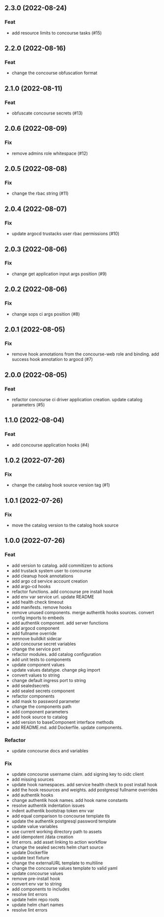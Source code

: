 ## 2.3.0 (2022-08-24)

### Feat

- add resource limits to concourse tasks (#15)

## 2.2.0 (2022-08-16)

### Feat

- change the concourse obfuscation format

## 2.1.0 (2022-08-11)

### Feat

- obfuscate concourse secrets (#13)

## 2.0.6 (2022-08-09)

### Fix

- remove admins role whitespace (#12)

## 2.0.5 (2022-08-08)

### Fix

- change the rbac string (#11)

## 2.0.4 (2022-08-07)

### Fix

- update argocd trustacks user rbac permissions (#10)

## 2.0.3 (2022-08-06)

### Fix

- change get application input args position (#9)

## 2.0.2 (2022-08-06)

### Fix

- change sops ci args position (#8)

## 2.0.1 (2022-08-05)

### Fix

- remove hook annotations from the concourse-web role and binding. add success hook annotation to argocd (#7)

## 2.0.0 (2022-08-05)

### Feat

- refactor concourse ci driver application creation. update catalog parameters (#5)

## 1.1.0 (2022-08-04)

### Feat

- add concourse application hooks (#4)

## 1.0.2 (2022-07-26)

### Fix

- change the catalog hook source version tag (#1)

## 1.0.1 (2022-07-26)

### Fix

- move the catalog version to the catalog hook source

## 1.0.0 (2022-07-26)

### Feat

- add version to catalog. add commitizen to actions
- add trustack system user to concourse
- add cleanup hook annotations
- add argo cd service account creation
- add argo-cd hooks
- refactor functions. add concourse pre install hook
- add env var service url. update README
- add health check timeout
- add manifests. remove hooks
- remove unused components. merge authentik hooks sources. convert config imports to embeds
- add authentik component. add server functions
- add argocd component
- add fullname override
- remnove buildkit sidecar
- add concourse secret variables
- change the service port
- refactor modules. add catalog configuration
- add unit tests to components
- update component values
- update values datatype. change pkg import
- convert values to string
- change default ingress port to string
- add sealedsecrets
- add sealed secrets component
- refactor components
- add mask to password parameter
- change the components path
- add component parameters
- add hook source to catalog
- add version to baseComponent interface methods
- add README.md. add Dockerfile. update components.

### Refactor

- update concourse docs and variables

### Fix

- update concourse username claim. add signing key to oidc client
- add missing sources
- update hook namespaces. add service health check to post install hook
- add the hook resources and weights. add postgresql fullname overrides
- add authentik hooks
- change authentik hook names. add hook name constants
- resolve authentik indentation issues
- indent authentik bootstrap token env var
- add equal comparison to concourse template tls
- update the authentik postgresql password template
- update value variables
- use current working directory path to assets
- add idempotent /data creation
- lint errors. add asset linking to action workflow
- change the sealed secrets helm chart source
- update Dockerfile
- update text fixture
- change the externalURL template to multiline
- change the concourse values template to valid yaml
- update concourse values
- remove pre-install hook
- convert env var to string
- add components to includes
- resolve lint errors
- update helm repo roots
- update helm chart names
- resolve lint errors
